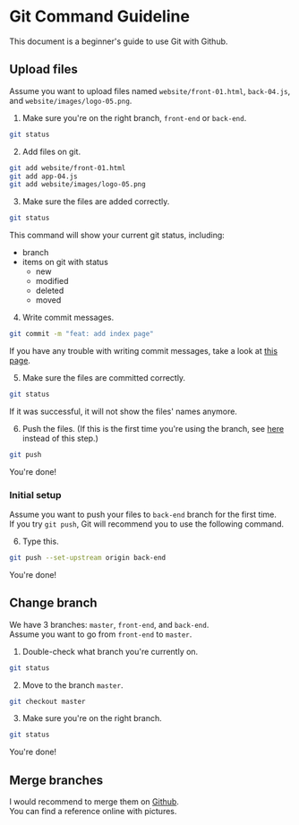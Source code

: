 # Git Command Guideline

This document is a beginner's guide to use Git with Github.

## Upload files

Assume you want to upload files named `website/front-01.html`, `back-04.js`, and `website/images/logo-05.png`.

1. Make sure you're on the right branch, `front-end` or `back-end`.

```bash
git status
```

2. Add files on git.

```bash
git add website/front-01.html
git add app-04.js
git add website/images/logo-05.png
```

3. Make sure the files are added correctly.

```bash
git status
```

This command will show your current git status, including:
- branch
- items on git with status
  - new
  - modified
  - deleted
  - moved

4. Write commit messages.

```bash
git commit -m "feat: add index page"
```

If you have any trouble with writing commit messages, take a look at [this page](https://seesparkbox.com/foundry/semantic_commit_messages).

5. Make sure the files are committed correctly.

```bash
git status
```

If it was successful, it will not show the files' names anymore.

6. Push the files. (If this is the first time you're using the branch, see [here](https://github.com/AmyHong0502/COMP2910-Group9/blob/master/git-command.md#initial-setup) instead of this step.)

```bash
git push
```

You're done!

### Initial setup

Assume you want to push your files to `back-end` branch for the first time.  
If you try `git push`, Git will recommend you to use the following command.

6. Type this. 

```bash
git push --set-upstream origin back-end
```

You're done!

## Change branch

We have 3 branches: `master`, `front-end`, and `back-end`.  
Assume you want to go from `front-end` to `master`.

1. Double-check what branch you're currently on.

```bash
git status
```

2. Move to the branch `master`.

```bash
git checkout master
```

3. Make sure you're on the right branch.

```bash
git status
```

You're done!

## Merge branches

I would recommend to merge them on [Github](https://github.com/).  
You can find a reference online with pictures. 

